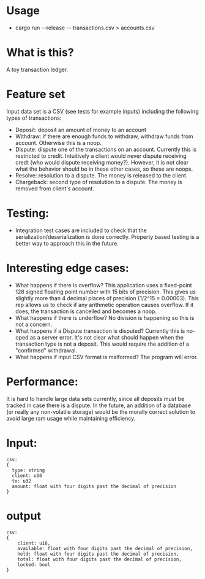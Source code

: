 # Usage
- cargo run --release -- transactions.csv > accounts.csv

# What is this?
A toy transaction ledger.

# Feature set
Input data set is a CSV (see tests for example inputs) including the following types of transactions:

- Deposit: deposit an amount of money to an account
- Withdraw: if there are enough funds to withdraw, withdraw funds from account. Otherwise this is a noop.
- Dispute: dispute one of the transactions on an account. Currently this is restricted to credit. Intuitively a client would never dispute receiving credt (who would dispute receiving money?). However, it is not clear what the behavior should be in these other cases, so these are noops.
- Resolve: resolution to a dispute. The money is released to the client.
- Chargeback: second type of resolution to a dispute. The money is removed from client's account.

# Testing:
- Integration test cases are included to check that the serialization/deserialization is done correctly. Property based testing is a better way to approach this in the future.

# Interesting edge cases:
- What happens if there is overflow? This application uses a fixed-point 128 signed floating point number with 15 bits of precision. This gives us slightly more than 4 decimal places of precision (1/2^15 = 0.00003). This rep allows us to check if any arithmetic operation causes overflow. If it does, the transaction is cancelled and becomes a noop.
- What happens if there is underflow? No division is happening so this is not a concern.
- What happens if a Dispute transaction is disputed? Currently this is no-oped as a server error. It's not clear what should happen when the transaction type is not a deposit. This would require the addition of a "confirmed" withdrawal.
- What happens if input CSV format is malformed? The program will error.

# Performance:
It is hard to handle large data sets currently, since all deposits must be tracked in case there is a dispute. In the future, an addition of a database (or really any non-volatile storage) would be the morally correct solution to avoid large ram usage while maintaining efficiency.

# Input:

```
csv:
{
  type: string
  client: u16
  tx: u32
  amount: float with four digits past the decimal of precision
}
```

# output
```
csv:
{
    client: u16,
    available: float with four digits past the decimal of precision,
    held: float with four digits past the decimal of precision,
    total: float with four digits past the decimal of precision,
    locked: bool
}
```
